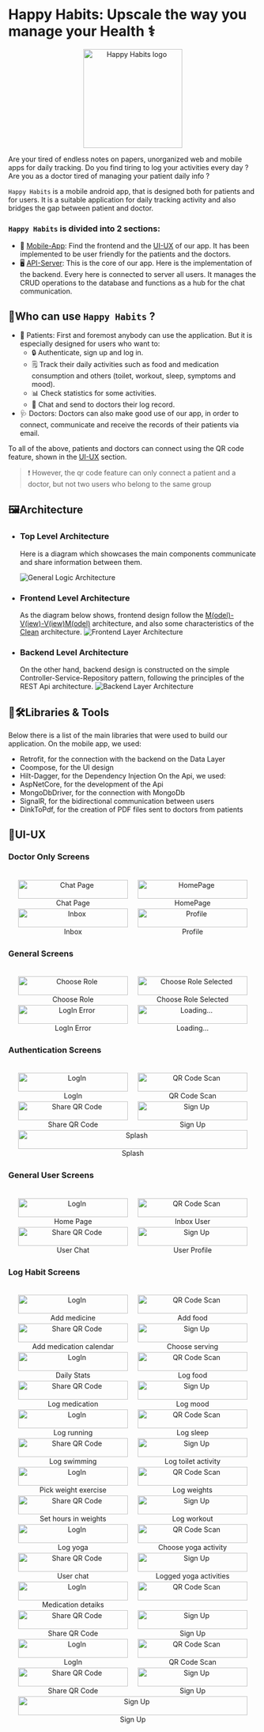 # Happy Habits: Upscale the way you manage your Health ⚕️
<div style="text-align: center;">
  <img src="./image-removebg-preview.png" alt="Happy Habits logo" width="200" height="200">
</div>


Are your tired of endless notes on papers, unorganized web and mobile apps for daily tracking. Do you find tiring to log your activities every day ? Are you as a doctor tired of managing your patient daily info ?

`Happy Habits` is a mobile android app, that is designed both for patients and for users. It is a suitable application for daily tracking activity and also bridges the gap between patient and doctor.

### `Happy Habits` is divided into 2 sections:
- 📱 [Mobile-App](../Mobile-App/): Find the frontend and the [UI-UX](#ui-ux) of our app. It has been implemented to be user friendly for the patients and the doctors.
- 🖥️ [API-Server](../API-Server/): This is the core of our app. Here is the implementation of the backend. Every here is connected to server all users. It manages the CRUD operations to the database and functions as a hub for the chat communication.

## 🔑Who can use `Happy Habits` ?
- 🤒 Patients: First and foremost anybody can use the application. But it is especially designed for users who want to:
  * 🔒 Authenticate, sign up and log in.
  * 🗒️ Track their daily activities such as food and medication consumption and others (toilet, workout, sleep, symptoms and mood).
  * 📊 Check statistics for some activities.
  * 💬 Chat and send to doctors their log record.
- 🩺 Doctors: Doctors can also make good use of our app, in order to connect, communicate and receive the records of their patients via email.

To all of the above, patients and doctors can connect using the QR code feature, shown in the [UI-UX](#ui-ux) section.

> ❗ However, the qr code feature can only connect a patient and a doctor, but not two users who belong to the same group
## 🖼️Architecture

  * ### Top Level Architecture
    Here is a diagram which showcases the main components communicate and share information between them. 

    ![General Logic Architecture](./general-logic.png)
  * ### Frontend Level Architecture
    As the diagram below shows, frontend design follow the [M(odel)-V(iew)-V(iew)M(odel)](https://en.wikipedia.org/wiki/Model%E2%80%93view%E2%80%93viewmodel) architecture, and also some characteristics of the [Clean](https://www.freecodecamp.org/news/a-quick-introduction-to-clean-architecture-990c014448d2/) architecture.
    ![Frontend Layer Architecture](./Frontend-Layer-Architecture.png)
  * ### Backend Level Architecture
    On the other hand, backend design is constructed on the simple Controller-Service-Repository pattern, following the principles of the REST Api architecture.
    ![Backend Layer Architecture](./Backend-Layer-Architecture.png)


## 🧰🛠️Libraries & Tools
Below there is a list of the main libraries that were used to build our application.
On the mobile app, we used:
  * Retrofit, for the connection with the backend on the Data Layer
  * Coompose, for the UI design
  * Hilt-Dagger, for the Dependency Injection
On the Api, we used:
  * AspNetCore, for the development of the Api
  * MongoDbDriver, for the connection with MongoDb
  * SignalR, for the bidirectional communication between users
  * DinkToPdf, for the creation of PDF files sent to doctors from patients

## 🎨UI-UX
### Doctor Only Screens

<div style="display: flex; justify-content: center; flex-wrap: wrap; gap: 20px; padding: 20px;">
  <figure style="margin: 0; text-align: center; flex: 1 1 200px;">
    <img src="./Mobile-App/screenshots1/screenshots1/doctor_only/doctor_chat.png" width="100%" alt="Chat Page" />
    <figcaption>Chat Page</figcaption>
  </figure>
  <figure style="margin: 0; text-align: center; flex: 1 1 200px;">
    <img src="./Mobile-App/screenshots1/screenshots1/doctor_only/doctor_homepage.png" width="100%" alt="HomePage" />
    <figcaption>HomePage</figcaption>
  </figure>
  <figure style="margin: 0; text-align: center; flex: 1 1 200px;">
    <img src="./Mobile-App/screenshots1/screenshots1/doctor_only/doctor_inbox.png" width="100%" alt="Inbox" />
    <figcaption>Inbox</figcaption>
  </figure>
  <figure style="margin: 0; text-align: center; flex: 1 1 200px;">
    <img src="./Mobile-App/screenshots1/screenshots1/doctor_only/doctor_profile.png" width="100%" alt="Profile" />
    <figcaption>Profile</figcaption>
  </figure>
</div>

### General Screens

<div style="display: flex; justify-content: center; flex-wrap: wrap; gap: 20px; padding: 20px;">
  <figure style="margin: 0; text-align: center; flex: 1 1 200px;">
    <img src="./Mobile-App/screenshots1/screenshots1/general/choose_role_screen.png" width="100%" alt="Choose Role" />
    <figcaption>Choose Role</figcaption>
  </figure>
  <figure style="margin: 0; text-align: center; flex: 1 1 200px;">
    <img src="./Mobile-App/screenshots1/screenshots1/general/choose_role_selected_screen.png" width="100%" alt="Choose Role Selected" />
    <figcaption>Choose Role Selected</figcaption>
  </figure>
  <figure style="margin: 0; text-align: center; flex: 1 1 200px;">
    <img src="./Mobile-App/screenshots1/screenshots1/general/error_login.png" width="100%" alt="LogIn Error" />
    <figcaption>LogIn Error</figcaption>
  </figure>
  <figure style="margin: 0; text-align: center; flex: 1 1 200px;">
    <img src="./Mobile-App/screenshots1/screenshots1/general/get_started_screen.png" width="100%" alt="Loading..." />
    <figcaption>Loading...</figcaption>
  </figure>
</div>

### Authentication Screens

<div style="display: flex; justify-content: center; flex-wrap: wrap; gap: 20px; padding: 20px;">
  <figure style="margin: 0; text-align: center; flex: 1 1 200px;">
    <img src="./Mobile-App/screenshots1/screenshots1/general/login_screen.png" width="100%" alt="LogIn" />
    <figcaption>LogIn</figcaption>
  </figure>
  <figure style="margin: 0; text-align: center; flex: 1 1 200px;">
    <img src="./Mobile-App/screenshots1/screenshots1/general/scan_qr_code.png" width="100%" alt="QR Code Scan" />
    <figcaption>QR Code Scan</figcaption>
  </figure>
  <figure style="margin: 0; text-align: center; flex: 1 1 200px;">
    <img src="./Mobile-App/screenshots1/screenshots1/general/share_qr_screen.png" width="100%" alt="Share QR Code" />
    <figcaption>Share QR Code</figcaption>
  </figure>
  <figure style="margin: 0; text-align: center; flex: 1 1 200px;">
    <img src="./Mobile-App/screenshots1/screenshots1/general/sign_up_screen.png" width="100%" alt="Sign Up" />
    <figcaption>Sign Up</figcaption>
  </figure>
  <figure style="margin: 0; text-align: center; flex: 1 1 200px;">
    <img src="./Mobile-App/screenshots1/screenshots1/general/splash_screen.png" width="100%" alt="Splash" />
    <figcaption>Splash</figcaption>
  </figure>
</div>

### General User Screens

<div style="display: flex; justify-content: center; flex-wrap: wrap; gap: 20px; padding: 20px;">
  <figure style="margin: 0; text-align: center; flex: 1 1 200px;">
    <img src="./Mobile-App/screenshots2/general_user/home_page_user.png" width="100%" alt="LogIn" />
    <figcaption>Home Page</figcaption>
  </figure>
  <figure style="margin: 0; text-align: center; flex: 1 1 200px;">
    <img src="./Mobile-App/screenshots2/general_user/inbox_user.png" width="100%" alt="QR Code Scan" />
    <figcaption>Inbox User</figcaption>
  </figure>
  <figure style="margin: 0; text-align: center; flex: 1 1 200px;">
    <img src="./Mobile-App/screenshots2/general_user/user_chat.png" width="100%" alt="Share QR Code" />
    <figcaption>User Chat</figcaption>
  </figure>
  <figure style="margin: 0; text-align: center; flex: 1 1 200px;">
    <img src="./Mobile-App/screenshots2/general_user/user_profile.png" width="100%" alt="Sign Up" />
    <figcaption>User Profile</figcaption>
  </figure>
</div>

### Log Habit Screens

<div style="display: flex; justify-content: center; flex-wrap: wrap; gap: 20px; padding: 20px;">
  <figure style="margin: 0; text-align: center; flex: 1 1 200px;">
    <img src="./Mobile-App/screenshots2/log_habit/add_aspirin_1.png" width="100%" alt="LogIn" />
    <figcaption>Add medicine</figcaption>
  </figure>
  <figure style="margin: 0; text-align: center; flex: 1 1 200px;">
    <img src="./Mobile-App/screenshots2/log_habit/add_avocado_screen.png" width="100%" alt="QR Code Scan" />
    <figcaption>Add food</figcaption>
  </figure>
  <figure style="margin: 0; text-align: center; flex: 1 1 200px;">
    <img src="./Mobile-App/screenshots2/log_habit/add_medication_calendar.png" width="100%" alt="Share QR Code" />
    <figcaption>Add medication calendar</figcaption>
  </figure>
  <figure style="margin: 0; text-align: center; flex: 1 1 200px;">
    <img src="./Mobile-App/screenshots2/log_habit/choose_serving_screen.png" width="100%" alt="Sign Up" />
    <figcaption>Choose serving</figcaption>
  </figure>
  <figure style="margin: 0; text-align: center; flex: 1 1 200px;">
    <img src="./Mobile-App/screenshots2/log_habit/days_stats_screen.png" width="100%" alt="LogIn" />
    <figcaption>Daily Stats</figcaption>
  </figure>
  <figure style="margin: 0; text-align: center; flex: 1 1 200px;">
    <img src="./Mobile-App/screenshots2/log_habit/log_food_screen.png" width="100%" alt="QR Code Scan" />
    <figcaption>Log food</figcaption>
  </figure>
  <figure style="margin: 0; text-align: center; flex: 1 1 200px;">
    <img src="./Mobile-App/screenshots2/log_habit/log_medication_screen.png" width="100%" alt="Share QR Code" />
    <figcaption>Log medication</figcaption>
  </figure>
  <figure style="margin: 0; text-align: center; flex: 1 1 200px;">
    <img src="./Mobile-App/screenshots2/log_habit/log_mood_screen.png" width="100%" alt="Sign Up" />
    <figcaption>Log mood</figcaption>
  </figure><figure style="margin: 0; text-align: center; flex: 1 1 200px;">
    <img src="./Mobile-App/screenshots2/log_habit/log_running_screen.png" width="100%" alt="LogIn" />
    <figcaption>Log running</figcaption>
  </figure>
  <figure style="margin: 0; text-align: center; flex: 1 1 200px;">
    <img src="./Mobile-App/screenshots2/log_habit/log_sleep_screen.png" width="100%" alt="QR Code Scan" />
    <figcaption>Log sleep</figcaption>
  </figure>
  <figure style="margin: 0; text-align: center; flex: 1 1 200px;">
    <img src="./Mobile-App/screenshots2/log_habit/log_swimming_workout.png" width="100%" alt="Share QR Code" />
    <figcaption>Log swimming</figcaption>
  </figure>
  <figure style="margin: 0; text-align: center; flex: 1 1 200px;">
    <img src="./Mobile-App/screenshots2/log_habit/log_toilet_screen.png" width="100%" alt="Sign Up" />
    <figcaption>Log toilet activity</figcaption>
  </figure><figure style="margin: 0; text-align: center; flex: 1 1 200px;">
    <img src="./Mobile-App/screenshots2/log_habit/log_weights_pick_exercise_screen.png" width="100%" alt="LogIn" />
    <figcaption>Pick weight exercise</figcaption>
  </figure>
  <figure style="margin: 0; text-align: center; flex: 1 1 200px;">
    <img src="./Mobile-App/screenshots2/log_habit/log_weights_screen.png" width="100%" alt="QR Code Scan" />
    <figcaption>Log weights</figcaption>
  </figure>
  <figure style="margin: 0; text-align: center; flex: 1 1 200px;">
    <img src="./Mobile-App/screenshots2/log_habit/log_weights_set_hour_screen.png" width="100%" alt="Share QR Code" />
    <figcaption>Set hours in weights</figcaption>
  </figure>
  <figure style="margin: 0; text-align: center; flex: 1 1 200px;">
    <img src="./Mobile-App/screenshots2/log_habit/log_workout_screen.png" width="100%" alt="Sign Up" />
    <figcaption>Log workout</figcaption>
  </figure><figure style="margin: 0; text-align: center; flex: 1 1 200px;">
    <img src="./Mobile-App/screenshots2/log_habit/log_yoga_exercises_screen.png" width="100%" alt="LogIn" />
    <figcaption>Log yoga</figcaption>
  </figure>
  <figure style="margin: 0; text-align: center; flex: 1 1 200px;">
    <img src="./Mobile-App/screenshots2/log_habit/log_yoga_workout_screen.png" width="100%" alt="QR Code Scan" />
    <figcaption>Choose yoga activity</figcaption>
  </figure>
  <figure style="margin: 0; text-align: center; flex: 1 1 200px;">
    <img src="./Mobile-App/screenshots2/general_user/user_chat.png" width="100%" alt="Share QR Code" />
    <figcaption>User chat</figcaption>
  </figure>
  <figure style="margin: 0; text-align: center; flex: 1 1 200px;">
    <img src="./Mobile-App/screenshots2/log_habit/logged_yoga_exercises.png" width="100%" alt="Sign Up" />
    <figcaption>Logged yoga activities</figcaption>
  </figure><figure style="margin: 0; text-align: center; flex: 1 1 200px;">
    <img src="./Mobile-App/screenshots2/log_habit/medication_details_screen.png" width="100%" alt="LogIn" />
    <figcaption>Medication detaiks</figcaption>
  </figure>
  <figure style="margin: 0; text-align: center; flex: 1 1 200px;">
    <img src="./Mobile-App/screenshots2/log_habit/medication_screen.png" width="100%" alt="QR Code Scan" />
    <figcaption></figcaption>
  </figure>
  <figure style="margin: 0; text-align: center; flex: 1 1 200px;">
    <img src="./Mobile-App/screenshots2/log_habit/one_symptom_screen.png" width="100%" alt="Share QR Code" />
    <figcaption>Share QR Code</figcaption>
  </figure>
  <figure style="margin: 0; text-align: center; flex: 1 1 200px;">
    <img src="./Mobile-App/screenshots2/log_habit/remove_medication_screen.png" width="100%" alt="Sign Up" />
    <figcaption>Sign Up</figcaption>
  </figure><figure style="margin: 0; text-align: center; flex: 1 1 200px;">
    <img src="./Mobile-App/screenshots2/log_habit/search_food_screen.png" width="100%" alt="LogIn" />
    <figcaption>LogIn</figcaption>
  </figure>
  <figure style="margin: 0; text-align: center; flex: 1 1 200px;">
    <img src="./Mobile-App/screenshots2/log_habit/see_avocado_macros_1.png" width="100%" alt="QR Code Scan" />
    <figcaption>QR Code Scan</figcaption>
  </figure>
  <figure style="margin: 0; text-align: center; flex: 1 1 200px;">
    <img src="./Mobile-App/screenshots2/log_habit/see_avocado_macros_2.png" width="100%" alt="Share QR Code" />
    <figcaption>Share QR Code</figcaption>
  </figure>
  <figure style="margin: 0; text-align: center; flex: 1 1 200px;">
    <img src="./Mobile-App/screenshots2/log_habit/symptoms_screen.png" width="100%" alt="Sign Up" />
    <figcaption>Sign Up</figcaption>
  </figure>
    <figure style="margin: 0; text-align: center; flex: 1 1 200px;">
    <img src="./Mobile-App/screenshots2/log_habit/weights_logged_exercises.png" width="100%" alt="Sign Up" />
    <figcaption>Sign Up</figcaption>
  </figure>
</div>